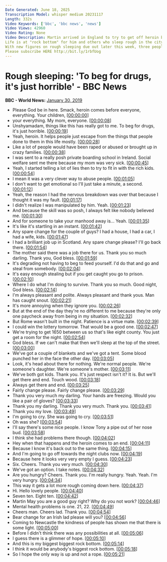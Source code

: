 ```yaml
---
Date Generated: June 18, 2025
Transcription Model: whisper medium 20231117
Length: 332s
Video Keywords: ['bbc', 'bbc news', 'news']
Video Views: 42960
Video Rating: None
Video Description: Martin arrived in England to try to get off heroin but ended up living on the streets of Newcastle.
Life is at "rock bottom" for him and others who sleep rough in the city.
With new figures on rough sleeping due out later this week, three people in Newcastle give an insight into life on the streets.
Please subscribe HERE http://bit.ly/1rbfUog
---
```


# Rough sleeping: 'To beg for drugs, it's just horrible' - BBC News
**BBC - World News:** [January 30, 2019](https://www.youtube.com/watch?v=lLNvNH9AU_k)
*  Please God be in here. Smack, heroin comes before everyone, everything. Your children, [[00:00:00](https://www.youtube.com/watch?v=lLNvNH9AU_k&t=0.0s)]
*  your everything. My mom, everyone. [[00:00:08](https://www.youtube.com/watch?v=lLNvNH9AU_k&t=8.34s)]
*  Unshyamadam, things like this has really got to me. To beg for drugs, it's just horrible. [[00:00:19](https://www.youtube.com/watch?v=lLNvNH9AU_k&t=19.0s)]
*  Yeah, heroin. It helps people just escape from the things that people done to them in this life mostly. [[00:00:28](https://www.youtube.com/watch?v=lLNvNH9AU_k&t=28.0s)]
*  Like a lot of people would have been raped or abused or brought up in crazy families. [[00:00:38](https://www.youtube.com/watch?v=lLNvNH9AU_k&t=38.0s)]
*  I was sent to a really posh private boarding school in Ireland. Social welfare sent me there because my mom was very sick. [[00:00:45](https://www.youtube.com/watch?v=lLNvNH9AU_k&t=45.0s)]
*  Yeah, I started telling a lot of lies then to try to fit in with the rich kids. [[00:00:54](https://www.youtube.com/watch?v=lLNvNH9AU_k&t=54.0s)]
*  I mean it was a very clever way to abuse people. [[00:01:05](https://www.youtube.com/watch?v=lLNvNH9AU_k&t=65.0s)]
*  I don't want to get emotional so I'll just take a minute, a second. [[00:01:12](https://www.youtube.com/watch?v=lLNvNH9AU_k&t=72.0s)]
*  Yeah, the reason I had the nervous breakdown was over that because I thought it was my fault. [[00:01:17](https://www.youtube.com/watch?v=lLNvNH9AU_k&t=77.0s)]
*  I didn't realize I was manipulated by him. Yeah. [[00:01:23](https://www.youtube.com/watch?v=lLNvNH9AU_k&t=83.0s)]
*  And because the skill was so posh, I always felt like nobody believed me. [[00:01:30](https://www.youtube.com/watch?v=lLNvNH9AU_k&t=90.0s)]
*  And for someone to take your manhood away is... Yeah. [[00:01:35](https://www.youtube.com/watch?v=lLNvNH9AU_k&t=95.0s)]
*  It's like it's startling in an instant. [[00:01:42](https://www.youtube.com/watch?v=lLNvNH9AU_k&t=102.0s)]
*  Any spare change for the couple of guys? I had a house, I had a car, I had a wife, kids. [[00:01:47](https://www.youtube.com/watch?v=lLNvNH9AU_k&t=107.0s)]
*  I had a brilliant job up in Scotland. Any spare change please? I'll go back there. [[00:01:54](https://www.youtube.com/watch?v=lLNvNH9AU_k&t=114.0s)]
*  The mother said there was a job there for us. Thank you so much darling. Thank you, God bless. [[00:01:59](https://www.youtube.com/watch?v=lLNvNH9AU_k&t=119.0s)]
*  It's degrading not having to beg to feed yourself. I'd do that and go and steal from somebody. [[00:02:04](https://www.youtube.com/watch?v=lLNvNH9AU_k&t=124.0s)]
*  It's easy enough stealing but if you get caught you go to prison. [[00:02:10](https://www.youtube.com/watch?v=lLNvNH9AU_k&t=130.0s)]
*  Where I do what I'm doing to survive. Thank you so much. Good night, God bless. [[00:02:14](https://www.youtube.com/watch?v=lLNvNH9AU_k&t=134.0s)]
*  I'm always pleasant and polite. Always pleasant and thank yous. Man has caught snout. [[00:02:21](https://www.youtube.com/watch?v=lLNvNH9AU_k&t=141.0s)]
*  It's more annoying when they ignore you. [[00:02:26](https://www.youtube.com/watch?v=lLNvNH9AU_k&t=146.0s)]
*  But at the end of the day they're no different to me because they're only one paycheck away from being in my situation. [[00:02:32](https://www.youtube.com/watch?v=lLNvNH9AU_k&t=152.0s)]
*  But Rome wasn't built in the night. Patience is a virtue mate. [[00:02:39](https://www.youtube.com/watch?v=lLNvNH9AU_k&t=159.0s)]
*  I could win the lottery tomorrow. That would be a good one. [[00:02:47](https://www.youtube.com/watch?v=lLNvNH9AU_k&t=167.0s)]
*  We're trying to get 1650 between us so that's like eight county. You just get a room for the night. [[00:02:54](https://www.youtube.com/watch?v=lLNvNH9AU_k&t=174.0s)]
*  God bless. If we can't make that then we'll sleep at the top of the street. [[00:03:00](https://www.youtube.com/watch?v=lLNvNH9AU_k&t=180.0s)]
*  We've got a couple of blankets and we've got a tent. Some blood punched her in the face the other day. [[00:03:05](https://www.youtube.com/watch?v=lLNvNH9AU_k&t=185.0s)]
*  Look, it's head about there for nothing. We're normal people. We're someone's daughter. We're someone's mother. [[00:03:11](https://www.youtube.com/watch?v=lLNvNH9AU_k&t=191.0s)]
*  We've both got kids. Thank you. It's just respect isn't it? It is. But we'll get there and end. Touch wood. [[00:03:18](https://www.youtube.com/watch?v=lLNvNH9AU_k&t=198.0s)]
*  Always get there and end. [[00:03:25](https://www.youtube.com/watch?v=lLNvNH9AU_k&t=205.0s)]
*  Fairly change please. Fairly change please. [[00:03:29](https://www.youtube.com/watch?v=lLNvNH9AU_k&t=209.0s)]
*  Thank you very much my darling. Your hands are freezing. Would you like a pair of gloves? [[00:03:33](https://www.youtube.com/watch?v=lLNvNH9AU_k&t=213.0s)]
*  Thank you my darling. Thank you very much. Thank you. [[00:03:41](https://www.youtube.com/watch?v=lLNvNH9AU_k&t=221.0s)]
*  Thank you my love. [[00:03:49](https://www.youtube.com/watch?v=lLNvNH9AU_k&t=229.0s)]
*  I'm going to cry. She was going to cry. [[00:03:51](https://www.youtube.com/watch?v=lLNvNH9AU_k&t=231.0s)]
*  Oh was she? [[00:03:54](https://www.youtube.com/watch?v=lLNvNH9AU_k&t=234.0s)]
*  I'll say there's some nice people. I know Tony a pipe out of her nose bud. [[00:03:58](https://www.youtube.com/watch?v=lLNvNH9AU_k&t=238.0s)]
*  I think she had problems there though. [[00:04:02](https://www.youtube.com/watch?v=lLNvNH9AU_k&t=242.0s)]
*  Hey when that happens and the heroin comes to an end. [[00:04:11](https://www.youtube.com/watch?v=lLNvNH9AU_k&t=251.0s)]
*  Because I know it's back out to the same thing. [[00:04:15](https://www.youtube.com/watch?v=lLNvNH9AU_k&t=255.0s)]
*  And I'm going to go off towards the night clubs now. [[00:04:19](https://www.youtube.com/watch?v=lLNvNH9AU_k&t=259.0s)]
*  Because here it looks very very empty I guess. [[00:04:23](https://www.youtube.com/watch?v=lLNvNH9AU_k&t=263.0s)]
*  Six. Cheers. Thank you very much. [[00:04:30](https://www.youtube.com/watch?v=lLNvNH9AU_k&t=270.0s)]
*  We've got an option. I take notes. [[00:04:32](https://www.youtube.com/watch?v=lLNvNH9AU_k&t=272.0s)]
*  Are you hungry? Cheers. Thank you. I'm really hungry. Yeah. Yeah. I'm very hungry. [[00:04:34](https://www.youtube.com/watch?v=lLNvNH9AU_k&t=274.0s)]
*  This way it gets a lot more rough coming down here. [[00:04:37](https://www.youtube.com/watch?v=lLNvNH9AU_k&t=277.0s)]
*  Hi. Hello lovely people. [[00:04:40](https://www.youtube.com/watch?v=lLNvNH9AU_k&t=280.0s)]
*  Seven ten. Eight ten. [[00:04:42](https://www.youtube.com/watch?v=lLNvNH9AU_k&t=282.0s)]
*  Martin May you are a good guy right? Why do you not work? [[00:04:46](https://www.youtube.com/watch?v=lLNvNH9AU_k&t=286.0s)]
*  Mental health problems is one. 21, 22. [[00:04:49](https://www.youtube.com/watch?v=lLNvNH9AU_k&t=289.0s)]
*  Cheers man. Cheers lad. Thank you. [[00:04:54](https://www.youtube.com/watch?v=lLNvNH9AU_k&t=294.0s)]
*  Bear change for an Irish lad please will you? [[00:04:56](https://www.youtube.com/watch?v=lLNvNH9AU_k&t=296.0s)]
*  Coming to Newcastle the kindness of people has shown me that there is some light. [[00:05:00](https://www.youtube.com/watch?v=lLNvNH9AU_k&t=300.0s)]
*  Before I didn't think there was any possibilities at all. [[00:05:06](https://www.youtube.com/watch?v=lLNvNH9AU_k&t=306.0s)]
*  I guess there is a glimmer of hope. [[00:05:10](https://www.youtube.com/watch?v=lLNvNH9AU_k&t=310.0s)]
*  And this is my biggest biggest rock bottom. [[00:05:14](https://www.youtube.com/watch?v=lLNvNH9AU_k&t=314.0s)]
*  I think it would be anybody's biggest rock bottom. [[00:05:18](https://www.youtube.com/watch?v=lLNvNH9AU_k&t=318.0s)]
*  So I hope the only way is up and not a rope. [[00:05:21](https://www.youtube.com/watch?v=lLNvNH9AU_k&t=321.0s)]
